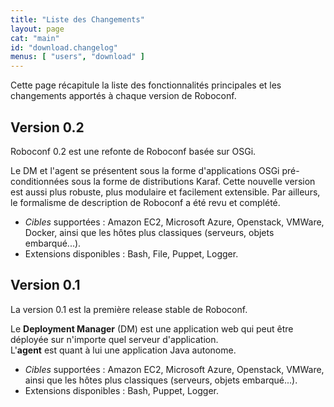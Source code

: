 ```yaml
---
title: "Liste des Changements"
layout: page
cat: "main"
id: "download.changelog"
menus: [ "users", "download" ]
---
```


Cette page récapitule la liste des fonctionnalités principales et les changements apportés
à chaque version de Roboconf.


<!--
## Version 0.3

Roboconf 0.3 apporte des améliorations pour le déploiement dans le cloud.  
La création des machines est plus rapide, et leur configuration se fait désormais
en parallèle et de manière asynchrone. Ces optimisations permettent d'effectuer de
gros déploiements plus rapidement qu'avec les versions précédentes de Roboconf.

L'équipe de développement a égalemen ttravaillé sur la réutilisabilité de recettes.
Nous avons mis en place une nouvelle organisation Github, [Roboconf-recipes](https://github.com/roboconf-recipes), 
pour partager de telles recettes. N'hésitez pas à vous en servir et à en contribuer de nouvelles.

Enfin, l'outillage a continué d'être enrichi.  
Le plug-in Maven est désormais complet, un générateur de documentation a été réalisé,
et des contributions ont été faites pour supporter le DSL de Roboconf dans des outils d'édition
comme [Atom.io](https://atom.io/).

Vous pouvez jeter un oeil [aux nouveautés](nouveautes/nouveautes-principales-0.3.html) de cette version 0.3.
-->


## Version 0.2

Roboconf 0.2 est une refonte de Roboconf basée sur OSGi.

Le DM et l'agent se présentent sous la forme d'applications OSGi pré-conditionnées sous la forme
de distributions Karaf. Cette nouvelle version est aussi plus robuste, plus modulaire et facilement extensible.
Par ailleurs, le formalisme de description de Roboconf a été revu et complété.

* *Cibles* supportées : Amazon EC2, Microsoft Azure, Openstack, VMWare, Docker, ainsi que les hôtes plus classiques (serveurs, objets embarqué...).
* Extensions disponibles : Bash, File, Puppet, Logger.


## Version 0.1

La version 0.1 est la première release stable de Roboconf.  

Le **Deployment Manager** (DM) est une application web qui peut être déployée
sur n'importe quel serveur d'application.  
L'**agent** est quant à lui une application Java autonome.

* *Cibles* supportées : Amazon EC2, Microsoft Azure, Openstack, VMWare, ainsi que les hôtes plus classiques (serveurs, objets embarqué...).
* Extensions disponibles : Bash, Puppet, Logger.
